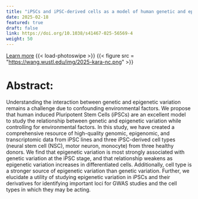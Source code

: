 ```yaml
---
title: "iPSCs and iPSC-derived cells as a model of human genetic and epigenetic variation"
date: 2025-02-18
featured: true
draft: false
link: https://doi.org/10.1038/s41467-025-56569-4
weight: 50
---
```


[Learn more](https://doi.org/10.1038/s41467-025-56569-4)
{{< load-photoswipe >}}
{{< figure src = "https://wang.wustl.edu/img/2025-kara-nc.png" >}}

# Abstract:
Understanding the interaction between genetic and epigenetic variation remains a challenge due to confounding environmental factors. We propose that human induced Pluripotent Stem Cells (iPSCs) are an excellent model to study the relationship between genetic and epigenetic variation while controlling for environmental factors. In this study, we have created a comprehensive resource of high-quality genomic, epigenomic, and transcriptomic data from iPSC lines and three iPSC-derived cell types (neural stem cell (NSC), motor neuron, monocyte) from three healthy donors. We find that epigenetic variation is most strongly associated with genetic variation at the iPSC stage, and that relationship weakens as epigenetic variation increases in differentiated cells. Additionally, cell type is a stronger source of epigenetic variation than genetic variation. Further, we elucidate a utility of studying epigenetic variation in iPSCs and their derivatives for identifying important loci for GWAS studies and the cell types in which they may be acting.

